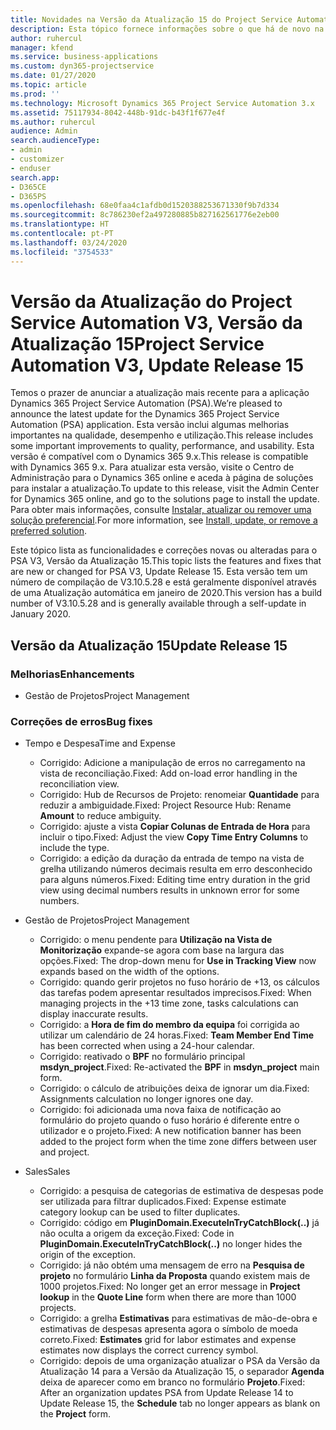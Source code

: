 ```yaml
---
title: Novidades na Versão da Atualização 15 do Project Service Automation, V3
description: Esta tópico fornece informações sobre o que há de novo na Versão da Atualização 15 do Project Service Automation, V3.
author: ruhercul
manager: kfend
ms.service: business-applications
ms.custom: dyn365-projectservice
ms.date: 01/27/2020
ms.topic: article
ms.prod: ''
ms.technology: Microsoft Dynamics 365 Project Service Automation 3.x
ms.assetid: 75117934-8042-448b-91dc-b43f1f677e4f
ms.author: ruhercul
audience: Admin
search.audienceType:
- admin
- customizer
- enduser
search.app:
- D365CE
- D365PS
ms.openlocfilehash: 68e0faa4c1afdb0d1520388253671330f9b7d334
ms.sourcegitcommit: 8c786230ef2a497280885b827162561776e2eb00
ms.translationtype: HT
ms.contentlocale: pt-PT
ms.lasthandoff: 03/24/2020
ms.locfileid: "3754533"
---
```

# <a name="project-service-automation-v3-update-release-15"></a><span data-ttu-id="73612-103">Versão da Atualização do Project Service Automation V3, Versão da Atualização 15</span><span class="sxs-lookup"><span data-stu-id="73612-103">Project Service Automation V3, Update Release 15</span></span>

<span data-ttu-id="73612-104">Temos o prazer de anunciar a atualização mais recente para a aplicação Dynamics 365 Project Service Automation (PSA).</span><span class="sxs-lookup"><span data-stu-id="73612-104">We’re pleased to announce the latest update for the Dynamics 365 Project Service Automation (PSA) application.</span></span> <span data-ttu-id="73612-105">Esta versão inclui algumas melhorias importantes na qualidade, desempenho e utilização.</span><span class="sxs-lookup"><span data-stu-id="73612-105">This release includes some important improvements to quality, performance, and usability.</span></span> <span data-ttu-id="73612-106">Esta versão é compatível com o Dynamics 365 9.x.</span><span class="sxs-lookup"><span data-stu-id="73612-106">This release is compatible with Dynamics 365 9.x.</span></span> <span data-ttu-id="73612-107">Para atualizar esta versão, visite o Centro de Administração para o Dynamics 365 online e aceda à página de soluções para instalar a atualização.</span><span class="sxs-lookup"><span data-stu-id="73612-107">To update to this release, visit the Admin Center for Dynamics 365 online, and go to the solutions page to install the update.</span></span> <span data-ttu-id="73612-108">Para obter mais informações, consulte [Instalar, atualizar ou remover uma solução preferencial](https://docs.microsoft.com/power-platform/admin/install-remove-preferred-solution).</span><span class="sxs-lookup"><span data-stu-id="73612-108">For more information, see [Install, update, or remove a preferred solution](https://docs.microsoft.com/power-platform/admin/install-remove-preferred-solution).</span></span>

<span data-ttu-id="73612-109">Este tópico lista as funcionalidades e correções novas ou alteradas para o PSA V3, Versão da Atualização 15.</span><span class="sxs-lookup"><span data-stu-id="73612-109">This topic lists the features and fixes that are new or changed for PSA V3, Update Release 15.</span></span> <span data-ttu-id="73612-110">Esta versão tem um número de compilação de V3.10.5.28 e está geralmente disponível através de uma Atualização automática em janeiro de 2020.</span><span class="sxs-lookup"><span data-stu-id="73612-110">This version has a build number of V3.10.5.28 and is generally available through a self-update in January 2020.</span></span>

## <a name="update-release-15"></a><span data-ttu-id="73612-111">Versão da Atualização 15</span><span class="sxs-lookup"><span data-stu-id="73612-111">Update Release 15</span></span> 

### <a name="enhancements"></a><span data-ttu-id="73612-112">Melhorias</span><span class="sxs-lookup"><span data-stu-id="73612-112">Enhancements</span></span>

- <span data-ttu-id="73612-113">Gestão de Projetos</span><span class="sxs-lookup"><span data-stu-id="73612-113">Project Management</span></span>

### <a name="bug-fixes"></a><span data-ttu-id="73612-114">Correções de erros</span><span class="sxs-lookup"><span data-stu-id="73612-114">Bug fixes</span></span>

- <span data-ttu-id="73612-115">Tempo e Despesa</span><span class="sxs-lookup"><span data-stu-id="73612-115">Time and Expense</span></span>

  - <span data-ttu-id="73612-116">Corrigido: Adicione a manipulação de erros no carregamento na vista de reconciliação.</span><span class="sxs-lookup"><span data-stu-id="73612-116">Fixed: Add on-load error handling in the reconciliation view.</span></span>
  - <span data-ttu-id="73612-117">Corrigido: Hub de Recursos de Projeto: renomeiar **Quantidade** para reduzir a ambiguidade.</span><span class="sxs-lookup"><span data-stu-id="73612-117">Fixed: Project Resource Hub: Rename **Amount** to reduce ambiguity.</span></span>
  - <span data-ttu-id="73612-118">Corrigido: ajuste a vista **Copiar Colunas de Entrada de Hora** para incluir o tipo.</span><span class="sxs-lookup"><span data-stu-id="73612-118">Fixed: Adjust the view **Copy Time Entry Columns** to include the type.</span></span>
  - <span data-ttu-id="73612-119">Corrigido: a edição da duração da entrada de tempo na vista de grelha utilizando números decimais resulta em erro desconhecido para alguns números.</span><span class="sxs-lookup"><span data-stu-id="73612-119">Fixed: Editing time entry duration in the grid view using decimal numbers results in unknown error for some numbers.</span></span>

- <span data-ttu-id="73612-120">Gestão de Projetos</span><span class="sxs-lookup"><span data-stu-id="73612-120">Project Management</span></span>

  - <span data-ttu-id="73612-121">Corrigido: o menu pendente para **Utilização na Vista de Monitorização** expande-se agora com base na largura das opções.</span><span class="sxs-lookup"><span data-stu-id="73612-121">Fixed: The drop-down menu for **Use in Tracking View** now expands based on the width of the options.</span></span>
  - <span data-ttu-id="73612-122">Corrigido: quando gerir projetos no fuso horário de +13, os cálculos das tarefas podem apresentar resultados imprecisos.</span><span class="sxs-lookup"><span data-stu-id="73612-122">Fixed: When managing projects in the +13 time zone, tasks calculations can display inaccurate results.</span></span>
  - <span data-ttu-id="73612-123">Corrigido: a **Hora de fim do membro da equipa** foi corrigida ao utilizar um calendário de 24 horas.</span><span class="sxs-lookup"><span data-stu-id="73612-123">Fixed: **Team Member End Time** has been corrected when using a 24-hour calendar.</span></span>
  - <span data-ttu-id="73612-124">Corrigido: reativado o **BPF** no formulário principal **msdyn_project**.</span><span class="sxs-lookup"><span data-stu-id="73612-124">Fixed: Re-activated the **BPF** in **msdyn_project** main form.</span></span>
  - <span data-ttu-id="73612-125">Corrigido: o cálculo de atribuições deixa de ignorar um dia.</span><span class="sxs-lookup"><span data-stu-id="73612-125">Fixed: Assignments calculation no longer ignores one day.</span></span>
  - <span data-ttu-id="73612-126">Corrigido: foi adicionada uma nova faixa de notificação ao formulário do projeto quando o fuso horário é diferente entre o utilizador e o projeto.</span><span class="sxs-lookup"><span data-stu-id="73612-126">Fixed: A new notification banner has been added to the project form when the time zone differs between user and project.</span></span>

- <span data-ttu-id="73612-127">Sales</span><span class="sxs-lookup"><span data-stu-id="73612-127">Sales</span></span>

  - <span data-ttu-id="73612-128">Corrigido: a pesquisa de categorias de estimativa de despesas pode ser utilizada para filtrar duplicados.</span><span class="sxs-lookup"><span data-stu-id="73612-128">Fixed: Expense estimate category lookup can be used to filter duplicates.</span></span>
  - <span data-ttu-id="73612-129">Corrigido: código em **PluginDomain.ExecuteInTryCatchBlock(..)** já não oculta a origem da exceção.</span><span class="sxs-lookup"><span data-stu-id="73612-129">Fixed: Code in **PluginDomain.ExecuteInTryCatchBlock(..)** no longer hides the origin of the exception.</span></span>
  - <span data-ttu-id="73612-130">Corrigido: já não obtém uma mensagem de erro na **Pesquisa de projeto** no formulário **Linha da Proposta** quando existem mais de 1000 projetos.</span><span class="sxs-lookup"><span data-stu-id="73612-130">Fixed: No longer get an error message in **Project lookup** in the **Quote Line** form when there are more than 1000 projects.</span></span>
  - <span data-ttu-id="73612-131">Corrigido: a grelha **Estimativas** para estimativas de mão-de-obra e estimativas de despesas apresenta agora o símbolo de moeda correto.</span><span class="sxs-lookup"><span data-stu-id="73612-131">Fixed: **Estimates** grid for labor estimates and expense estimates now displays the correct currency symbol.</span></span>
  - <span data-ttu-id="73612-132">Corrigido: depois de uma organização atualizar o PSA da Versão da Atualização 14 para a Versão da Atualização 15, o separador **Agenda** deixa de aparecer como em branco no formulário **Projeto**.</span><span class="sxs-lookup"><span data-stu-id="73612-132">Fixed: After an organization updates PSA from Update Release 14 to Update Release 15, the **Schedule** tab no longer appears as blank on the **Project** form.</span></span>
